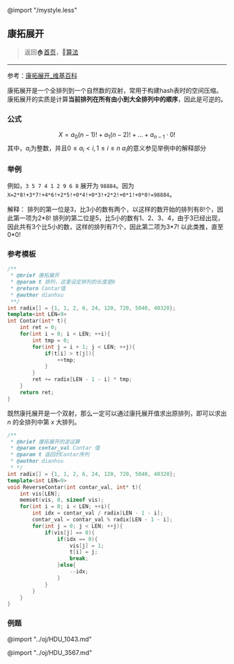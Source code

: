 @import "/mystyle.less"

## 康拓展开
> 返回:house:[首页](../../index.html)，:rocket:[算法](../index.html)

---

参考：[康拓展开_维基百科](https://zh.wikipedia.org/wiki/%E5%BA%B7%E6%89%98%E5%B1%95%E5%BC%80)

康拓展开是一个全排列到一个自然数的双射，常用于构建hash表时的空间压缩。
康拓展开的实质是计算**当前排列在所有由小到大全排列中的顺序**，因此是可逆的。

### 公式

$$X=a_0(n-1)! + a_{1}(n-2)! + \dots + a_{n-1} \cdot 0!$$
其中，$a_i$为整数，并且$0 \leq a_i < i, 1 \leq i \leq n$
$a_i$的意义参见举例中的解释部分

### 举例
例如，`3 5 7 4 1 2 9 6 8` 展开为 `98884`。因为`X=2*8!+3*7!+4*6!+2*5!+0*4!+0*3!+2*2!+0*1!+0*0!=98884`。

解释：
排列的第一位是3，比3小的数有两个，以这样的数开始的排列有8!个，因此第一项为2\*8!
排列的第二位是5，比5小的数有1、2、3、4，由于3已经出现，因此共有3个比5小的数，这样的排列有7!个，因此第二项为3\*7!
以此类推，直至0\*0!

### 参考模板

```cpp
/**
 * @brief 康拓展开
 * @param t 排列，这里设定排列的长度是9
 * @return Contar值
 * @author dianhsu
 **/
int radix[] = {1, 1, 2, 6, 24, 120, 720, 5040, 40320};
template<int LEN=9>
int Contar(int* t){
    int ret = 0;
    for(int i = 0; i < LEN; ++i){
        int tmp = 0;
        for(int j = i + 1; j < LEN; ++j){
            if(t[i] > t[j]){
                ++tmp;
            }
        }
        ret += radix[LEN - 1 - i] * tmp;
    }
    return ret;
}
```

既然康托展开是一个双射，那么一定可以通过康托展开值求出原排列，即可以求出 $n$ 的全排列中第 $x$ 大排列。

```cpp
/**
 * @brief 康拓展开的逆运算
 * @param contar_val Contar 值
 * @param t 返回的Contar序列
 * @author dianhsu
 * */
int radix[] = {1, 1, 2, 6, 24, 120, 720, 5040, 40320};
template<int LEN=9>
void ReverseContar(int contar_val, int* t){
    int vis[LEN];
    memset(vis, 0, sizeof vis);
    for(int i = 0; i < LEN; ++i){
        int idx = contar_val / radix[LEN - 1 - i];
        contar_val = contar_val % radix[LEN - 1 - i];
        for(int j = 0; j < LEN; ++j){
            if(vis[j] == 0){
                if(idx == 0){
                    vis[j] = 1;
                    t[i] = j;
                    break;
                }else{
                    --idx;
                }
            }
        }
    }
}
```

### 例题

@import "../oj/HDU_1043.md"

@import "../oj/HDU_3567.md"